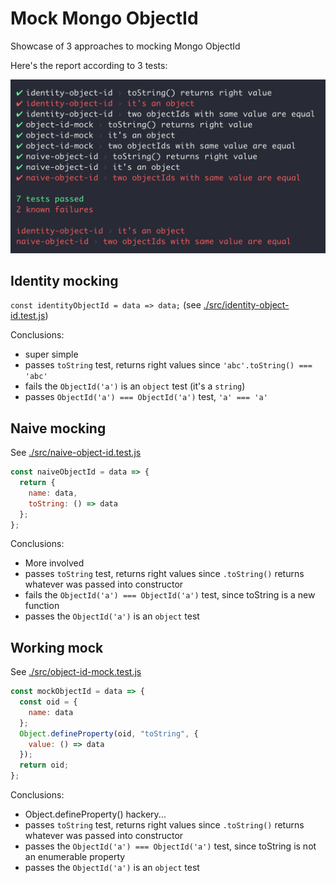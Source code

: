 # Mock Mongo ObjectId

Showcase of 3 approaches to mocking Mongo ObjectId

Here's the report according to 3 tests:

![Report of passing/failing tests per approach](img/report.png)

## Identity mocking

`const identityObjectId = data => data;` (see [./src/identity-object-id.test.js](./src/identity-object-id.test.js))

Conclusions:
- super simple
- passes `toString` test, returns right values since `'abc'.toString() === 'abc'`
- fails the `ObjectId('a')` is an `object` test (it's a `string`)
- passes `ObjectId('a') === ObjectId('a')` test, `'a' === 'a'`

## Naive mocking

See [./src/naive-object-id.test.js](./src/naive-object-id.test.js)

```js
const naiveObjectId = data => {
  return {
    name: data,
    toString: () => data
  };
};
```

Conclusions:
- More involved
- passes `toString` test, returns right values since `.toString()` returns whatever was passed into constructor
- fails the `ObjectId('a') === ObjectId('a')` test, since toString is a new function
- passes the `ObjectId('a')` is an `object` test

## Working mock

See [./src/object-id-mock.test.js](./src/object-id-mock.test.js)

```js
const mockObjectId = data => {
  const oid = {
    name: data
  };
  Object.defineProperty(oid, "toString", {
    value: () => data
  });
  return oid;
};
```

Conclusions:
- Object.defineProperty() hackery...
- passes `toString` test, returns right values since `.toString()` returns whatever was passed into constructor
- passes the `ObjectId('a') === ObjectId('a')` test, since toString is not an enumerable property
- passes the `ObjectId('a')` is an `object` test
